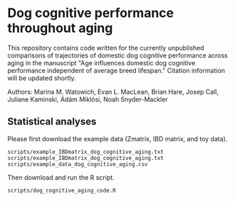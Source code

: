 # Dog cognitive performance throughout aging

This repository contains code written for the currently unpublished comparisons of trajectories of domestic dog cognitive performance across aging in the manuscript "Age influences domestic dog cognitive performance independent of average breed lifespan." Citation information will be updated shortly. 

Authors: Marina M. Watowich, Evan L. MacLean, Brian Hare, Josep Call, Juliane Kaminski, Ádám Miklósi, Noah Snyder-Mackler

## Statistical analyses
Please first download the example data (Zmatrix, IBD matrix, and toy data). 
```{r}
scripts/example_IBDmatrix_dog_cognitive_aging.txt
scripts/example_IBDmatrix_dog_cognitive_aging.txt
scripts/example_data_dog_cognitive_aging.csv
```

Then download and run the R script. 
```{r}
scripts/dog_cognitive_aging_code.R
```
